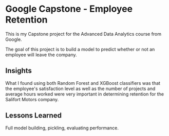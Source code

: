 # Google Capstone - Employee Retention

This is my Capstone project for the Advanced Data Analytics course from Google.

The goal of this project is to build a model to predict whether or not an employee will leave the company.

## Insights
What I found using both Random Forest and XGBoost classifiers was that the employee's satisfaction level as well as the number of projects and average hours worked were very important in determining retention for the Salifort Motors company.

## Lessons Learned
Full model building, pickling, evaluating performance.
